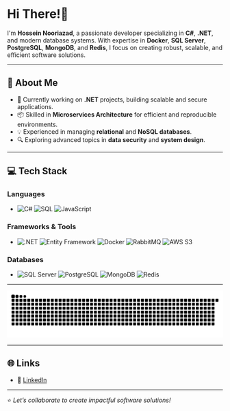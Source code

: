 # Hi There!👋

I'm **Hossein Nooriazad**, a passionate developer specializing in **C#**, **.NET**, and modern database systems.
With expertise in **Docker**, **SQL Server**, **PostgreSQL**, **MongoDB**, and **Redis**,
I focus on creating robust, scalable, and efficient software solutions.

---

## 🌟 About Me
- 🎯 Currently working on **.NET** projects, building scalable and secure applications.
- 📦 Skilled in **Microservices Architecture** for efficient and reproducible environments.
- 💡 Experienced in managing **relational** and **NoSQL databases**.
- 🔍 Exploring advanced topics in **data security** and **system design**.

---

## 💻 Tech Stack
### **Languages**
- ![C#](https://img.shields.io/badge/-C%23-blue?logo=csharp&logoColor=white) ![SQL](https://img.shields.io/badge/-SQL-orange?logo=microsoftsqlserver&logoColor=white) ![JavaScript](https://img.shields.io/badge/-JavaScript-yellow?logo=javascript&logoColor=white)

### **Frameworks & Tools**
- ![.NET](https://img.shields.io/badge/-.NET-purple?logo=dotnet&logoColor=white) ![Entity Framework](https://img.shields.io/badge/-Entity_Framework-green?logo=microsoft) ![Docker](https://img.shields.io/badge/-Docker-blue?logo=docker&logoColor=white) ![RabbitMQ](https://img.shields.io/badge/-RabbitMQ-FF6600?logo=rabbitmq&logoColor=white) ![AWS S3](https://img.shields.io/badge/-AWS%20S3-569A31?logo=amazonaws&logoColor=white)


### **Databases**
- ![SQL Server](https://img.shields.io/badge/-SQL_Server-red?logo=microsoftsqlserver&logoColor=white) ![PostgreSQL](https://img.shields.io/badge/-PostgreSQL-blue?logo=postgresql&logoColor=white) ![MongoDB](https://img.shields.io/badge/-MongoDB-green?logo=mongodb&logoColor=white) ![Redis](https://img.shields.io/badge/-Redis-red?logo=redis&logoColor=white)

---
![](https://raw.githubusercontent.com/plexpt/plexpt/snake/github-snake.svg)

---

## 🌐 Links
- 🔗 [LinkedIn](https://linkedin.com/in/hnooriazad)

---

⭐️ *Let’s collaborate to create impactful software solutions!*
